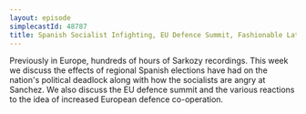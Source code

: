 ```yaml
---
layout: episode
simplecastId: 48787
title: Spanish Socialist Infighting, EU Defence Summit, Fashionable Latvian President & more
---
```


Previously in Europe, hundreds of hours of Sarkozy recordings. This week we discuss the effects of regional Spanish elections have had on the nation's political deadlock along with how the socialists are angry at Sanchez. We also discuss the EU defence summit and the various reactions to the idea of increased European defence co-operation.
